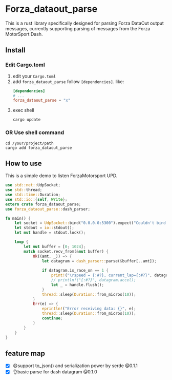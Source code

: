 # Forza_dataout_parse
This is a rust library specifically designed for parsing Forza DataOut output messages, currently supporting parsing of messages from the Forza MotorSport Dash.

## Install
### Edit Cargo.toml
1. edit your `Cargo.toml`
2. add `forza_dataout_parse` follow `[dependencies]`. like:
   ```toml
   [dependencies]
   # ...
   forza_dataout_parse = "x"
   ```
3. exec shell
   ```shell
   cargo update
   ```
### OR Use shell command
```shell
cd /your/project/path
cargo add forza_dataout_parse
```

## How to use
This is a simple demo to listen ForzaMotorsport UPD.
```rust
use std::net::UdpSocket;
use std::thread;
use std::time::Duration;
use std::io::{self, Write};
extern crate forza_dataout_parse;
use forza_dataout_parse::dash_parser;

fn main() {
    let socket = UdpSocket::bind("0.0.0.0:5300").expect("Couldn't bind to address");
    let stdout = io::stdout();
    let mut handle = stdout.lock();

    loop {
        let mut buffer = [0; 1024];
        match socket.recv_from(&mut buffer) {
            Ok((amt, _)) => {                
                let datagram = dash_parser::parse(&buffer[..amt]);
                
                if datagram.is_race_on == 1 {
                    print!("\rspeed = {:#?}, current_lap={:#?}", datagram.get_speed_by_kmh(), datagram.current_lap);
                    // println!("{:#?}", datagram.accel);
                    let _ = handle.flush();
                }
                thread::sleep(Duration::from_micros(10));
            }
            Err(e) => {
                eprintln!("Error receiving data: {}", e);
                thread::sleep(Duration::from_micros(10));
                continue;
            }
        }
    }
}
```

## feature map
- [X] 😄support to_json() and serialization power by serde @0.1.1
- [x] 👌basic parse for dash datagram @0.1.0